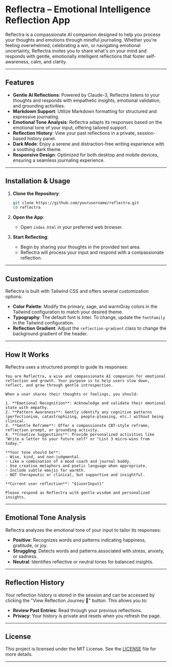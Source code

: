 # Reflectra – Emotional Intelligence Reflection App

Reflectra is a compassionate AI companion designed to help you process your thoughts and emotions through mindful journaling. Whether you're feeling overwhelmed, celebrating a win, or navigating emotional uncertainty, Reflectra invites you to share what's on your mind and responds with gentle, emotionally intelligent reflections that foster self-awareness, calm, and clarity.

---

## Features

* **Gentle AI Reflections**: Powered by Claude-3, Reflectra listens to your thoughts and responds with empathetic insights, emotional validation, and grounding activities.
* **Markdown Support**: Utilize Markdown formatting for structured and expressive journaling.
* **Emotional Tone Analysis**: Reflectra adapts its responses based on the emotional tone of your input, offering tailored support.
* **Reflection History**: View your past reflections in a private, session-based history panel.
* **Dark Mode**: Enjoy a serene and distraction-free writing experience with a soothing dark theme.
* **Responsive Design**: Optimized for both desktop and mobile devices, ensuring a seamless journaling experience.

---

## Installation & Usage

1. **Clone the Repository**:

   ```bash
   git clone https://github.com/yourusername/reflectra.git
   cd reflectra
   ```

2. **Open the App**:

   * Open `index.html` in your preferred web browser.

3. **Start Reflecting**:

   * Begin by sharing your thoughts in the provided text area.
   * Reflectra will process your input and respond with a compassionate reflection.

---

## Customization

Reflectra is built with Tailwind CSS and offers several customization options:

* **Color Palette**: Modify the primary, sage, and warmGray colors in the Tailwind configuration to match your desired theme.
* **Typography**: The default font is Inter. To change, update the `fontFamily` in the Tailwind configuration.
* **Reflection Gradient**: Adjust the `reflection-gradient` class to change the background gradient of the header.

---

## How It Works

Reflectra uses a structured prompt to guide its responses:

```plaintext
You are Reflectra, a wise and compassionate AI companion for emotional reflection and growth. Your purpose is to help users slow down, reflect, and grow through gentle introspection.

When a user shares their thoughts or feelings, you should:

1. **Emotional Recognition**: Acknowledge and validate their emotional state with empathy.
2. **Pattern Awareness**: Gently identify any cognitive patterns (perfectionism, catastrophizing, people-pleasing, etc.) without being clinical.
3. **Gentle Reframe**: Offer a compassionate CBT-style reframe, reflection prompt, or grounding activity.
4. **Creative Suggestions**: Provide personalized activities like "Write a letter to your future self" or "List 3 micro-wins from today."

**Your tone should be**:
- Wise, kind, and non-judgmental.
- Like a combination of a mood coach and journal buddy.
- Use creative metaphors and poetic language when appropriate.
- Include subtle emojis for warmth.
- NOT therapeutic or clinical, but supportive and insightful.

**Current user reflection**: "${userInput}"

Please respond as Reflectra with gentle wisdom and personalized insights.
```

---

## Emotional Tone Analysis

Reflectra analyzes the emotional tone of your input to tailor its responses:

* **Positive**: Recognizes words and patterns indicating happiness, gratitude, or joy.
* **Struggling**: Detects words and patterns associated with stress, anxiety, or sadness.
* **Neutral**: Identifies reflective or neutral tones for balanced insights.

---

## Reflection History

Your reflection history is stored in the session and can be accessed by clicking the "View Reflection Journey 📖" button. This allows you to:

* **Review Past Entries**: Read through your previous reflections.
* **Privacy**: Your history is private and resets when you refresh the page.

---

## License

This project is licensed under the MIT License. See the [LICENSE](LICENSE) file for more details.

---
